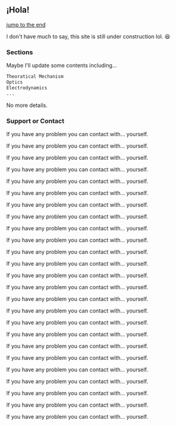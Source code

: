 ## ¡Hola!
<p>
<a href="#C1">jump to the end</a>
</p>
I don't have much to say, this site is still under construction lol. 😆 

### Sections

Maybe I'll update some contents including...

```markdown
Theoratical Mechanism
Optics
Electrodynamics 
...
```

No more details.


### Support or Contact
<p>
If you have any problem you can contact with... yourself.
</p>
<p>
If you have any problem you can contact with... yourself.
</p>
<p>
If you have any problem you can contact with... yourself.
</p>
<p>
If you have any problem you can contact with... yourself.
</p>
<p>
If you have any problem you can contact with... yourself.
</p>
<p>
If you have any problem you can contact with... yourself.
</p>
<p>
If you have any problem you can contact with... yourself.
</p>
<p>
If you have any problem you can contact with... yourself.
</p>
<p>
If you have any problem you can contact with... yourself.
</p>
<p>
If you have any problem you can contact with... yourself.
</p>
<p>
If you have any problem you can contact with... yourself.
</p>
<p>
If you have any problem you can contact with... yourself.
</p>
<p>
If you have any problem you can contact with... yourself.
</p>
<p>
If you have any problem you can contact with... yourself.
</p>
<p>
If you have any problem you can contact with... yourself.
</p>
<p>
If you have any problem you can contact with... yourself.
</p>
<p>
If you have any problem you can contact with... yourself.
</p>
<p>
If you have any problem you can contact with... yourself.
</p>
<p>
If you have any problem you can contact with... yourself.
</p>
<p>
If you have any problem you can contact with... yourself.
</p>
<p>
If you have any problem you can contact with... yourself.
</p>
<p>
If you have any problem you can contact with... yourself.
</p>
<p>
If you have any problem you can contact with... yourself.
</p>
<p>
If you have any problem you can contact with... yourself.
</p>
<p>
If you have any problem you can contact with... yourself.
</p>

<h2><a id="C1"></a></h2>
